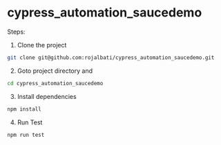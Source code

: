 # cypress_automation_saucedemo

Steps:

1. Clone the project

```sh
git clone git@github.com:rojalbati/cypress_automation_saucedemo.git
```
2. Goto project directory and 
```sh
cd cypress_automation_saucedemo
```
3. Install dependencies
```sh
npm install
```
4. Run Test
```sh
npm run test
```
